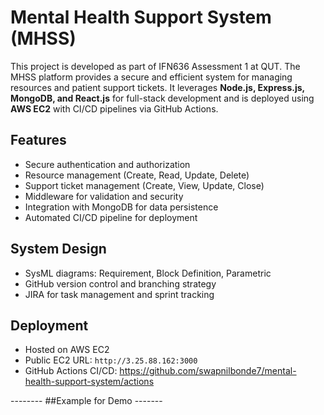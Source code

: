 # Mental Health Support System (MHSS)

This project is developed as part of IFN636 Assessment 1 at QUT. The MHSS platform provides a secure and efficient system for managing resources and patient support tickets. It leverages **Node.js, Express.js, MongoDB, and React.js** for full-stack development and is deployed using **AWS EC2** with CI/CD pipelines via GitHub Actions.

## Features
- Secure authentication and authorization
- Resource management (Create, Read, Update, Delete)
- Support ticket management (Create, View, Update, Close)
- Middleware for validation and security
- Integration with MongoDB for data persistence
- Automated CI/CD pipeline for deployment

## System Design
- SysML diagrams: Requirement, Block Definition, Parametric
- GitHub version control and branching strategy
- JIRA for task management and sprint tracking

## Deployment
- Hosted on AWS EC2  
- Public EC2 URL: `http://3.25.88.162:3000`  
- GitHub Actions CI/CD: https://github.com/swapnilbonde7/mental-health-support-system/actions

-------- ##Example for Demo -------